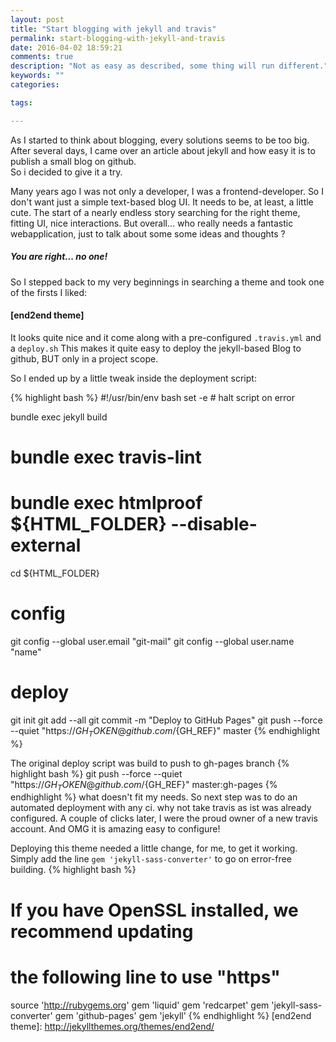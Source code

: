 ```yaml
---
layout: post
title: "Start blogging with jekyll and travis"
permalink: start-blogging-with-jekyll-and-travis
date: 2016-04-02 18:59:21
comments: true
description: "Not as easy as described, some thing will run different."
keywords: ""
categories:

tags:

---
```


As I started to think about blogging, every solutions seems to be too big. After several days, I came over an article about jekyll and how easy it is to publish a small blog on github.  
So i decided to give it a try.

Many years ago I was not only a developer, I was a frontend-developer. So I don't want just a simple text-based blog UI. It needs to be, at least, a little cute. The start of a nearly endless story searching 
for the right theme, fitting UI, nice interactions. But overall... who really needs a fantastic webapplication, just to talk about some some ideas and thoughts ?
  
##### You are right... no one!

So I stepped back to my very beginnings in searching a theme and took one of the firsts I liked:

#### [end2end theme]

It looks quite nice and it come along with a pre-configured `.travis.yml` and a `deploy.sh`
This makes it quite easy to deploy the jekyll-based Blog to github, BUT only in a project scope.

So I ended up by a little tweak inside the deployment script:

{% highlight bash %}
#!/usr/bin/env bash
set -e # halt script on error

bundle exec jekyll build
# bundle exec travis-lint
# bundle exec htmlproof ${HTML_FOLDER} --disable-external

cd ${HTML_FOLDER}

# config
git config --global user.email "git-mail"
git config --global user.name "name"

# deploy
git init
git add --all
git commit -m "Deploy to GitHub Pages"
git push --force --quiet "https://${GH_TOKEN}@github.com/${GH_REF}" master
{% endhighlight %}

The original deploy script was build to push to gh-pages branch
{% highlight bash %}
git push --force --quiet "https://${GH_TOKEN}@github.com/${GH_REF}" master:gh-pages
{% endhighlight %}
what doesn't fit my needs. So next step was to do an automated deployment with any ci. why not take travis as ist was already configured.
A couple of clicks later, I were the proud owner of a new travis account. And OMG it is amazing easy to configure!

Deploying this theme needed a little change, for me, to get it working. Simply add the line `gem 'jekyll-sass-converter'` to go on error-free building.
{% highlight bash %}
# If you have OpenSSL installed, we recommend updating
# the following line to use "https"
source 'http://rubygems.org'
gem 'liquid'
gem 'redcarpet'
gem 'jekyll-sass-converter'
gem 'github-pages'
gem 'jekyll'
{% endhighlight %}
[end2end theme]: http://jekyllthemes.org/themes/end2end/